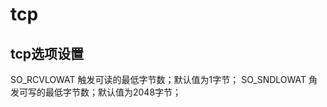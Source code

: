 
tcp
===================================

tcp选项设置
---------------------------
SO_RCVLOWAT		触发可读的最低字节数；默认值为1字节；
SO_SNDLOWAT		角发可写的最低字节数；默认值为2048字节；